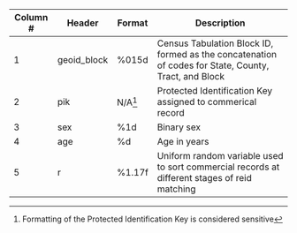 | Column # | Header | Format | Description |
| --- | --- | --- | --- |
| 1 | geoid_block | %015d | Census Tabulation Block ID, formed as the concatenation of codes for State, County, Tract, and Block |
| 2 | pik | N/A[^1] | Protected Identification Key assigned to commerical record |
| 3 | sex | %1d | Binary sex |
| 4 | age | %d | Age in years |
| 5 | r | %1.17f | Uniform random variable used to sort commercial records at different stages of reid matching

[^1]: Formatting of the Protected Identification Key is considered sensitive

